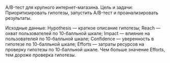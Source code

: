 A/B-тест для крупного интернет-магазина.
Цель и задачи: Приоритизировать гипотезы, запустить A/B-тест и проанализировать результаты.

Исходные данные:
Hypothesis — краткое описание гипотезы;
Reach — охват пользователей по 10-балльной шкале;
Impact — влияние на пользователей по 10-балльной шкале;
Confidence — уверенность в гипотезе по 10-балльной шкале;
Efforts — затраты ресурсов на проверку гипотезы по 10-балльной шкале. Чем больше значение Efforts, тем дороже проверка гипотезы.
